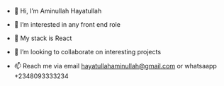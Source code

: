 - 👋 Hi, I’m Aminullah Hayatullah

- 👀 I’m interested in any front end role
- 🌱 My stack is React
- 💞️ I’m looking to collaborate on interesting projects
- 📫 Reach me via email hayatullahaminullah@gmail.com or whatsaapp +2348093333234

<!---
komeni/komeni is a ✨ special ✨ repository because its `README.md` (this file) appears on your GitHub profile.
You can click the Preview link to take a look at your changes.
--->

